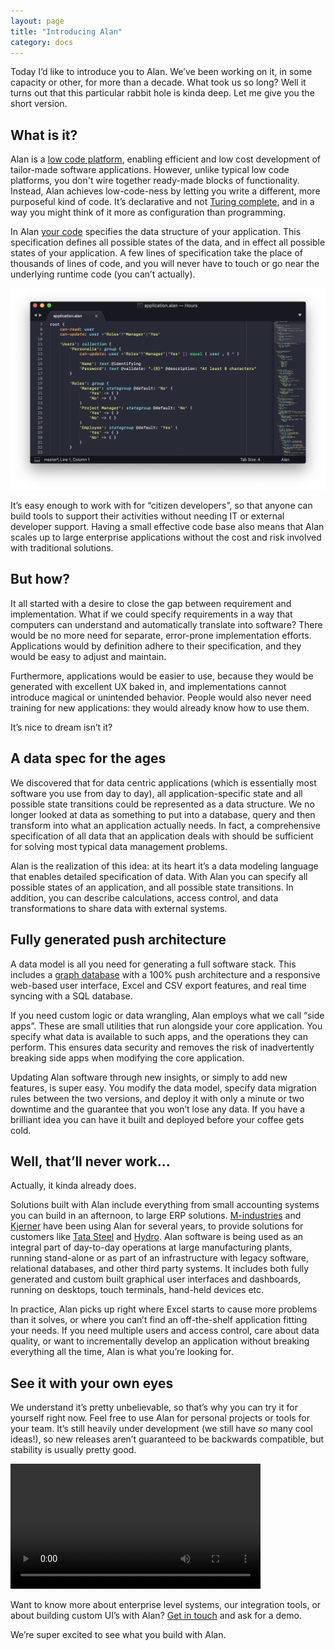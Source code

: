 ```yaml
---
layout: page
title: "Introducing Alan"
category: docs
---
```



Today I’d like to introduce you to Alan. We’ve been working on it, in some capacity or other, for more than a decade. What took us so long? Well it turns out that this particular rabbit hole is kinda deep. Let me give you the short version.


## What is it?

Alan is a [low code platform][low-code], enabling efficient and low cost development of tailor-made software applications. However, unlike typical low code platforms, you don't wire together ready-made blocks of functionality. Instead, Alan achieves low-code-ness by letting you write a different, more purposeful kind of code. It’s declarative and not [Turing complete][turing-complete], and in a way you might think of it more as configuration than programming.

In Alan [your code][model] specifies the data structure of your application. This specification defines all possible states of the data, and in effect all possible states of your application. A few lines of specification take the place of thousands of lines of code, and you will never have to touch or go near the underlying runtime code (you can’t actually).

![](intro1.png)

It’s easy enough to work with for “citizen developers”, so that anyone can build tools to support their activities without needing IT  or external developer support. Having a small effective code base also means that Alan scales up to large enterprise applications without the cost and risk involved with traditional solutions.


## But how?

It all started with a desire to close the gap between requirement and implementation. What if we could specify requirements in a way that computers can understand and automatically translate into software? There would be no more need for separate, error-prone implementation efforts. Applications would by definition adhere to their specification, and they would be easy to adjust and maintain.

Furthermore, applications would be easier to use, because they would be generated with excellent UX baked in, and implementations cannot introduce magical or unintended behavior. People would also never need training for new applications: they would already know how to use them.

It’s nice to dream isn’t it?


## A data spec for the ages

We discovered that for data centric applications (which is essentially most software you use from day to day), all application-specific state and all possible state transitions could be represented as a data structure. We no longer looked at data as something to put into a database, query and then transform into what an application actually needs. In fact, a comprehensive specification of all data that an application deals with should be sufficient for solving most typical data management problems.

Alan is the realization of this idea: at its heart it’s a data modeling language that enables detailed specification of data. With Alan you can specify all possible states of an application, and all possible state transitions. In addition, you can describe calculations, access control, and data transformations to share data with external systems.


## Fully generated push architecture

A data model is all you need for generating a full software stack. This includes a [graph database][graph-db] with a 100% push architecture and a responsive web-based user interface, Excel and CSV export features, and real time syncing with a SQL database.

If you need custom logic or data wrangling, Alan employs what we call “side apps”. These are small utilities that run alongside your core application. You specify what data is available to such apps, and the operations they can perform. This ensures data security and removes the risk of inadvertently breaking side apps when modifying the core application.

Updating Alan software through new insights, or simply to add new features, is super easy. You modify the data model, specify data migration rules between the two versions, and deploy it with only a minute or two downtime and the guarantee that you won’t lose any data. If you have a brilliant idea you can have it built and deployed before your coffee gets cold.


## Well, that’ll never work...
Actually, it kinda already does.

Solutions built with Alan include everything from small accounting systems you can build in an afternoon, to large ERP solutions. [M-industries][m-i] and [Kjerner][kjerner] have been using Alan for several years, to provide solutions for customers like [Tata Steel][tata] and [Hydro][hydro]. Alan software is being used as an integral part of day-to-day operations at large manufacturing plants, running stand-alone or as part of an infrastructure with legacy software, relational databases, and other third party systems. It includes both fully generated and custom built graphical user interfaces and dashboards, running on desktops, touch terminals, hand-held devices etc.

In practice, Alan picks up right where Excel starts to cause more problems than it solves, or where you can’t find an off-the-shelf application fitting your needs. If you need multiple users and access control, care about data quality, or want to incrementally develop an application without breaking everything all the time, Alan is what you’re looking for.


## See it with your own eyes

We understand it’s pretty unbelievable, so that’s why you can try it for yourself right now. Feel free to use Alan for personal projects or tools for your team. It’s still heavily under development (we still have *so* many cool ideas!), so new releases aren’t guaranteed to be backwards compatible, but stability is usually pretty good.

<div class="video-wrapper">
	<video controls width="400">
		<source src="Alan.mp4" type="video/mp4">
	</video>
</div>

Want to know more about enterprise level systems, our integration tools, or about building custom UI’s with Alan? [Get in touch][contact] and ask for a demo.

We’re super excited to see what you build with Alan.


[low-code]: https://en.wikipedia.org/wiki/Low-code_development_platforms
[turing-complete]: https://en.wikipedia.org/wiki/Turing_completeness
[graph-db]: https://en.wikipedia.org/wiki/Graph_database
[model]: /pages/docs/model/40/application/grammar.html
[m-i]: https://www.m-industries.com
[kjerner]: https://www.kjerner.com/
[tata]: https://www.tatasteel.com
[hydro]: https://www.hydro.com
[101]: /pages/tuts/getting-started.html
[contact]: /about/#kjerner
